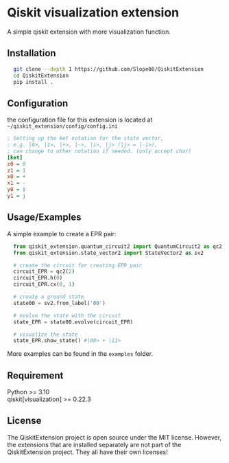 
# Qiskit visualization extension

A simple qiskit extension with more visualization function.

## Installation

```bash
  git clone --depth 1 https://github.com/Slope86/QiskitExtension
  cd QiskitExtension
  pip install .
```

## Configuration

the configuration file for this extension is located at `~/qiskit_extension/config/config.ini`

```ini
; Setting up the ket notation for the state vector,
; e.g. |0>, |1>, |+>, |->, |i>, |j> (|j> = |-i>),
; can change to other notation if needed. (only accept char)
[ket]
z0 = 0
z1 = 1
x0 = +
x1 = -
y0 = i
y1 = j
```

## Usage/Examples

A simple example to create a EPR pair:

```python
  from qiskit_extension.quantum_circuit2 import QuantumCircuit2 as qc2
  from qiskit_extension.state_vector2 import StateVector2 as sv2

  # create the circuit for creating EPR pair
  circuit_EPR = qc2(2)
  circuit_EPR.h(0)
  circuit_EPR.cx(0, 1)

  # create a ground state
  state00 = sv2.from_label('00')

  # evolve the state with the circuit
  state_EPR = state00.evolve(circuit_EPR)

  # visualize the state
  state_EPR.show_state() #|00> + |11>
```

More examples can be found in the `examples` folder.

## Requirement

Python >= 3.10\
qiskit[visualization] >= 0.22.3

## License

The QiskitExtension project is open source under the MIT license.
However, the extensions that are installed separately are not part of the QiskitExtension project.
They all have their own licenses!
